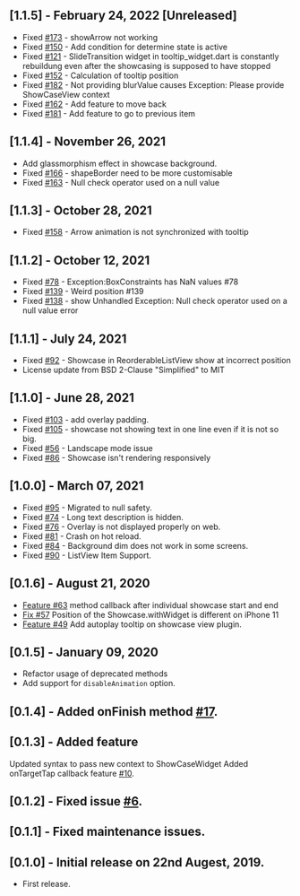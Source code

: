 ## [1.1.5] - February 24, 2022 [Unreleased]

- Fixed [#173](https://github.com/SimformSolutionsPvtLtd/flutter_showcaseview/issues/173) - showArrow not working
- Fixed [#150](https://github.com/SimformSolutionsPvtLtd/flutter_showcaseview/issues/150) - Add condition for determine state is active
- Fixed [#121](https://github.com/SimformSolutionsPvtLtd/flutter_showcaseview/issues/121) - SlideTransition widget in tooltip_widget.dart is constantly rebuildung even after the showcasing is supposed to have stopped
- Fixed [#152](https://github.com/SimformSolutionsPvtLtd/flutter_showcaseview/issues/152) - Calculation of tooltip position
- Fixed [#182](https://github.com/SimformSolutionsPvtLtd/flutter_showcaseview/issues/182) - Not providing blurValue causes Exception: Please provide ShowCaseView context
- Fixed [#162](https://github.com/SimformSolutionsPvtLtd/flutter_showcaseview/issues/162) - Add feature to move back
- Fixed [#181](https://github.com/SimformSolutionsPvtLtd/flutter_showcaseview/issues/181) - Add feature to go to previous item

## [1.1.4] - November 26, 2021

- Add glassmorphism effect in showcase background.
- Fixed [#166](https://github.com/SimformSolutionsPvtLtd/flutter_showcaseview/issues/166) - shapeBorder need to be more customisable
- Fixed [#163](https://github.com/SimformSolutionsPvtLtd/flutter_showcaseview/issues/163) - Null check operator used on a null value

## [1.1.3] - October 28, 2021

- Fixed [#158](https://github.com/SimformSolutionsPvtLtd/flutter_showcaseview/issues/158) - Arrow animation is not synchronized with tooltip

## [1.1.2] - October 12, 2021

- Fixed [#78](https://github.com/SimformSolutionsPvtLtd/flutter_showcaseview/issues/78) - Exception:BoxConstraints has NaN values #78
- Fixed [#139](https://github.com/SimformSolutionsPvtLtd/flutter_showcaseview/issues/139) - Weird position #139
- Fixed [#138](https://github.com/SimformSolutionsPvtLtd/flutter_showcaseview/issues/138) - show Unhandled Exception: Null check operator used on a null value error

## [1.1.1] - July 24, 2021

- Fixed [#92](https://github.com/SimformSolutionsPvtLtd/flutter_showcaseview/issues/92) - Showcase in ReorderableListView show at incorrect position
- License update from BSD 2-Clause "Simplified" to MIT

## [1.1.0] - June 28, 2021

- Fixed [#103](https://github.com/SimformSolutionsPvtLtd/flutter_showcaseview/issues/103) - add overlay padding.
- Fixed [#105](https://github.com/SimformSolutionsPvtLtd/flutter_showcaseview/issues/105) - showcase not showing text in one line even if it is not so big.
- Fixed [#56](https://github.com/SimformSolutionsPvtLtd/flutter_showcaseview/issues/56) - Landscape mode issue
- Fixed [#86](https://github.com/SimformSolutionsPvtLtd/flutter_showcaseview/issues/86) - Showcase isn't rendering responsively

## [1.0.0] - March 07, 2021

- Fixed [#95](https://github.com/SimformSolutionsPvtLtd/flutter_showcaseview/issues/95) - Migrated to null safety.  
- Fixed [#74](https://github.com/SimformSolutionsPvtLtd/flutter_showcaseview/issues/74) - Long text description is hidden.
- Fixed [#76](https://github.com/SimformSolutionsPvtLtd/flutter_showcaseview/issues/76) - Overlay is not displayed properly on web.
- Fixed [#81](https://github.com/SimformSolutionsPvtLtd/flutter_showcaseview/issues/81) - Crash on hot reload.
- Fixed [#84](https://github.com/SimformSolutionsPvtLtd/flutter_showcaseview/issues/84) - Background dim does not work in some screens.
- Fixed [#90](https://github.com/SimformSolutionsPvtLtd/flutter_showcaseview/issues/90) - ListView Item Support.

## [0.1.6] - August 21, 2020

- [Feature #63](https://github.com/SimformSolutionsPvtLtd/flutter_showcaseview/issues/63) method callback after individual showcase start and end
- [Fix #57](https://github.com/SimformSolutionsPvtLtd/flutter_showcaseview/issues/57) Position of the Showcase.withWidget is different on iPhone 11
- [Feature #49](https://github.com/SimformSolutionsPvtLtd/flutter_showcaseview/pull/49) Add autoplay tooltip on showcase view plugin.


## [0.1.5] - January 09, 2020

* Refactor usage of deprecated methods
* Add support for `disableAnimation` option.

## [0.1.4] - Added onFinish method [#17](https://github.com/simformsolutions/flutter_showcaseview/issues/17).

## [0.1.3] - Added feature

Updated syntax to pass new context to ShowCaseWidget
Added onTargetTap callback feature [#10](https://github.com/simformsolutions/flutter_showcaseview/issues/10).

## [0.1.2] - Fixed issue [#6](https://github.com/simformsolutions/flutter_showcaseview/issues/6).

## [0.1.1] - Fixed maintenance issues.

## [0.1.0] - Initial release on 22nd Augest, 2019.

* First release.
